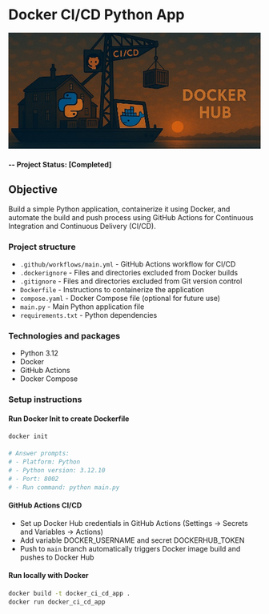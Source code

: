 # Docker CI/CD Python App

![alternative text](img/readme_image.jpg)

#### -- Project Status: [Completed]

## Objective
Build a simple Python application, containerize it using Docker, and automate the build and push process using GitHub Actions for Continuous Integration and Continuous Delivery (CI/CD).

### Project structure
* `.github/workflows/main.yml` - GitHub Actions workflow for CI/CD
* `.dockerignore` - Files and directories excluded from Docker builds
* `.gitignore` - Files and directories excluded from Git version control
* `Dockerfile` - Instructions to containerize the application
* `compose.yaml` - Docker Compose file (optional for future use)
* `main.py` - Main Python application file
* `requirements.txt` - Python dependencies

### Technologies and packages
* Python 3.12
* Docker
* GitHub Actions
* Docker Compose

### Setup instructions

#### Run Docker Init to create Dockerfile
```bash
docker init

# Answer prompts:
# - Platform: Python
# - Python version: 3.12.10
# - Port: 8002
# - Run command: python main.py
```

#### GitHub Actions CI/CD
* Set up Docker Hub credentials in GitHub Actions (Settings -> Secrets and Variables -> Actions)
* Add variable DOCKER_USERNAME and secret DOCKERHUB_TOKEN
* Push to `main` branch automatically triggers Docker image build and pushes to Docker Hub

#### Run locally with Docker
```bash
docker build -t docker_ci_cd_app .
docker run docker_ci_cd_app
```